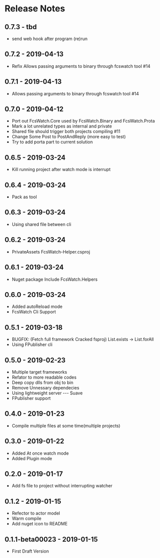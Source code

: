 ﻿# Release Notes

## 0.7.3 - tbd
* send web hook after program (re)run

## 0.7.2 - 2019-04-13
* Refix Allows passing arguments to binary through fcswatch tool #14

## 0.7.1 - 2019-04-13
* Allows passing arguments to binary through fcswatch tool #14

## 0.7.0 - 2019-04-12
* Port out FcsWatch.Core used by FcsWatch.Binary and FcsWatch.Prota
* Mark a lot unrelated types as internal and private
* Shared file should trigger both projects compiling #11
* Change Some Post to PostAndReply (more easy to test)
* Try to add porta part to current solution

## 0.6.5 - 2019-03-24
* Kill running project after watch mode is interrupt

## 0.6.4 - 2019-03-24
* Pack as tool

## 0.6.3 - 2019-03-24
* Using shared file between cli

## 0.6.2 - 2019-03-24
* PrivateAssets FcsWatch-Helper.csproj

## 0.6.1 - 2019-03-24
* Nuget package Include FcsWatch.Helpers

## 0.6.0 - 2019-03-24
* Added autoReload mode
* FcsWatch Cli Support

## 0.5.1 - 2019-03-18
* BUGFIX: (Fetch full framework Cracked fsproj) List.exists -> List.forAll
* Using FPublisher cli

## 0.5.0 - 2019-02-23
* Multiple target frameworks
* Refator to more readable codes
* Deep copy dlls from obj to bin
* Remove Unnessary dependecies
* Using lightweight server --- Suave
* FPublisher support

## 0.4.0 - 2019-01-23
* Compile multiple files at some time(multiple projects)

## 0.3.0 - 2019-01-22
* Added At once watch mode
* Added Plugin mode

## 0.2.0 - 2019-01-17
* Add fs file to project without interrupting watcher

## 0.1.2 - 2019-01-15
* Refector to actor model
* Warm compile
* Add nuget icon to README

## 0.1.1-beta00023 - 2019-01-15
* First Draft Version
